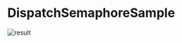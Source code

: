 # DispatchSemaphoreSample

![result](https://user-images.githubusercontent.com/5299528/75624195-8550c680-5bf5-11ea-88d2-1173b71eb188.gif)
